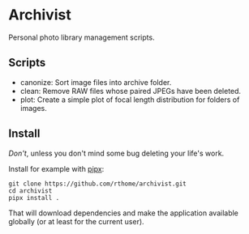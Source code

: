 # Archivist

Personal photo library management scripts.

## Scripts

- canonize: Sort image files into archive folder.
- clean: Remove RAW files whose paired JPEGs have been deleted.
- plot: Create a simple plot of focal length distribution for folders of images.

## Install

*Don't*, unless you don't mind some bug deleting your life's work.

Install for example with [pipx](https://github.com/pypa/pipx):

    git clone https://github.com/rthome/archivist.git
    cd archivist
    pipx install .

That will download dependencies and make the application available globally (or at least for the current user).
